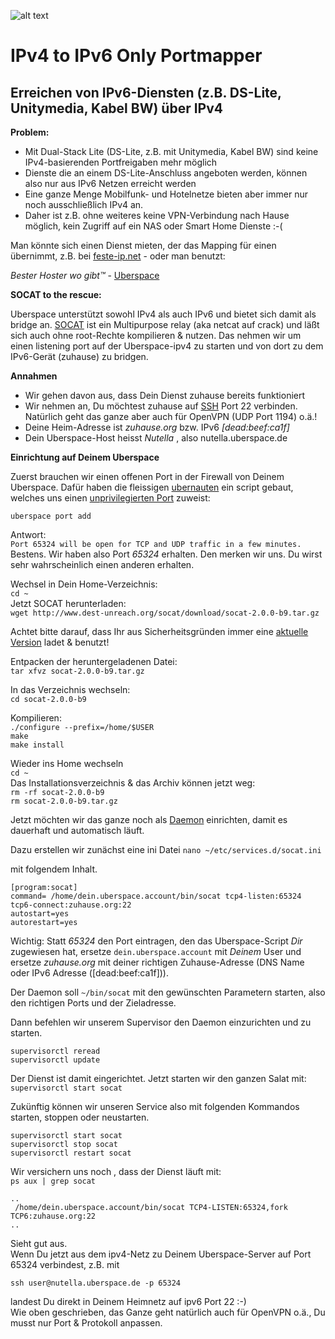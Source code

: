 ![alt text](https://dashboard.uberspace.de/static/img/logo-trans-2012.png)

# IPv4 to IPv6 Only Portmapper
## Erreichen von IPv6-Diensten (z.B. DS-Lite, Unitymedia, Kabel BW) über IPv4  


__Problem:__

* Mit Dual-Stack Lite (DS-Lite, z.B. mit Unitymedia, Kabel BW) sind keine IPv4-basierenden Portfreigaben mehr möglich  
* Dienste die an einem DS-Lite-Anschluss angeboten werden, können also nur aus IPv6 Netzen erreicht werden
* Eine ganze Menge Mobilfunk- und Hotelnetze bieten aber immer nur noch ausschließlich IPv4 an. 
* Daher ist z.B. ohne weiteres keine VPN-Verbindung nach Hause möglich, kein Zugriff auf ein NAS oder Smart Home Dienste :-(

Man könnte sich einen Dienst mieten, der das Mapping für einen übernimmt, z.B. bei [feste-ip.net](http://www.feste-ip.net/dslite-ipv6-portmapper/allgemeine-informationen/) - oder man benutzt:

_Bester Hoster wo gibt™_ - [Uberspace](https://uberspace.de)

__SOCAT to the rescue:__  

Uberspace unterstützt sowohl IPv4 als auch IPv6 und bietet sich damit als bridge an. [SOCAT](http://www.dest-unreach.org/socat/) ist ein Multipurpose relay (aka netcat auf crack) und läßt sich auch ohne root-Rechte kompilieren & nutzen. Das nehmen wir um einen listening port auf der Uberspace-ipv4 zu starten und von dort zu dem IPv6-Gerät (zuhause) zu bridgen.

__Annahmen__

* Wir gehen davon aus, dass Dein Dienst zuhause bereits funktioniert  
* Wir nehmen an, Du möchtest zuhause auf [SSH](https://de.wikipedia.org/wiki/Secure_Shell) Port 22 verbinden. Natürlich geht das ganze aber auch für OpenVPN (UDP Port 1194) o.ä.!     
* Deine Heim-Adresse  ist _zuhause.org_ bzw. IPv6 _[dead:beef:ca1f]_  
* Dein Uberspace-Host heisst _Nutella_ , also nutella.uberspace.de

__Einrichtung auf Deinem Uberspace__  

Zuerst brauchen wir einen offenen Port in der Firewall von Deinem Uberspace. Dafür haben die fleissigen [ubernauten](https://uberspace.de/en/about/) ein script gebaut, welches uns einen [unprivilegierten Port](https://manual.uberspace.de/basics-ports.html) zuweist:

`uberspace port add`

Antwort:  
`Port 65324 will be open for TCP and UDP traffic in a few minutes.`  
Bestens. Wir haben also Port _65324_ erhalten. Den merken wir uns. Du wirst sehr wahrscheinlich einen anderen erhalten.

Wechsel in Dein Home-Verzeichnis:  
`cd ~`  
Jetzt SOCAT herunterladen:  
`wget http://www.dest-unreach.org/socat/download/socat-2.0.0-b9.tar.gz`

Achtet bitte darauf, dass Ihr aus Sicherheitsgründen immer eine [aktuelle Version](http://www.dest-unreach.org/socat/download/) ladet & benutzt!

Entpacken der heruntergeladenen Datei:  
`tar xfvz socat-2.0.0-b9.tar.gz`

In das Verzeichnis wechseln:  
`cd socat-2.0.0-b9`

Kompilieren:  
`./configure --prefix=/home/$USER`  
`make`  
`make install`

Wieder ins Home wechseln  
`cd ~`  
Das Installationsverzeichnis & das Archiv können jetzt weg:  
`rm -rf socat-2.0.0-b9`  
`rm socat-2.0.0-b9.tar.gz`  

Jetzt möchten wir das ganze noch als [Daemon](https://manual.uberspace.de/daemons-supervisord.html) einrichten, damit es dauerhaft und automatisch läuft. 

Dazu erstellen wir zunächst eine ini Datei
`nano ~/etc/services.d/socat.ini`

mit folgendem Inhalt.

```
[program:socat]
command= /home/dein.uberspace.account/bin/socat tcp4-listen:65324 tcp6-connect:zuhause.org:22
autostart=yes
autorestart=yes
```
Wichtig: Statt _65324_ den Port eintragen, den das Uberspace-Script _Dir_ zugewiesen hat, ersetze `dein.uberspace.account` mit _Deinem_ User und ersetze _zuhause.org_ mit deiner richtigen Zuhause-Adresse (DNS Name oder IPv6 Adresse ([dead:beef:ca1f])). 

Der Daemon soll `~/bin/socat` mit den gewünschten Parametern starten, also den richtigen Ports und der Zieladresse.

Dann befehlen wir unserem Supervisor den Daemon einzurichten und zu starten.
```
supervisorctl reread
supervisorctl update
```
Der Dienst ist damit eingerichtet. Jetzt starten wir den ganzen Salat mit: 
`supervisorctl start socat`

Zukünftig können wir unseren Service also mit folgenden Kommandos starten, stoppen oder neustarten.
```
supervisorctl start socat
supervisorctl stop socat
supervisorctl restart socat
``` 

Wir versichern uns noch , dass der Dienst läuft mit:  
`ps aux | grep socat`  

`..`   
` /home/dein.uberspace.account/bin/socat TCP4-LISTEN:65324,fork TCP6:zuhause.org:22`  
`..` 

Sieht gut aus.  
Wenn Du jetzt aus dem ipv4-Netz zu Deinem Uberspace-Server auf Port 65324 verbindest, z.B. mit

`ssh user@nutella.uberspace.de -p 65324`  

landest Du direkt in Deinem Heimnetz auf ipv6 Port 22 :-)  
Wie oben geschrieben, das Ganze geht natürlich auch für OpenVPN o.ä., Du musst nur Port & Protokoll anpassen. 
